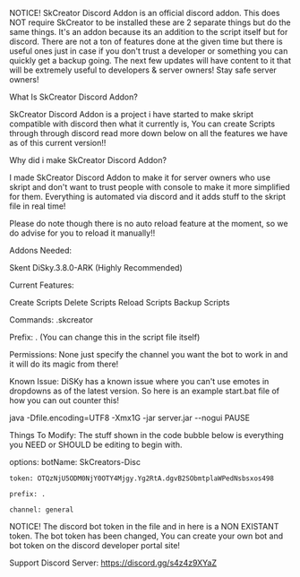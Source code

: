 NOTICE! SkCreator Discord Addon is an official discord addon. This does NOT require SkCreator to be installed these are 2 separate things but do the same things. 
It's an addon because its an addition to the script itself but for discord. There are not a ton of features done at the given time but there is useful ones just 
in case if you don't trust a developer or something you can quickly get a backup going. The next few updates will have content to it that will be extremely useful 
to developers & server owners! Stay safe server owners!

What Is SkCreator Discord Addon?

SkCreator Discord Addon is a project i have started to make skript compatible with discord then what it currently is, 
You can create Scripts through through discord read more down below on all the features we have as of this current version!!

Why did i make SkCreator Discord Addon?

I made SkCreator Discord Addon to make it for server owners who use skript and don't want to trust people with console to make 
it more simplified for them. Everything is automated via discord and it adds stuff to the skript file in real time!

Please do note though there is no auto reload feature at the moment, so we do advise for you to reload it manually!!

Addons Needed:

Skent
DiSky.3.8.0-ARK (Highly Recommended)

Current Features:

Create Scripts
Delete Scripts
Reload Scripts
Backup Scripts

Commands:
.skcreator

Prefix:
. (You can change this in the script file itself)

Permissions:
None just specify the channel you want the bot to work in and it will do its magic from there!

Known Issue:
DiSKy has a known issue where you can't use emotes in dropdowns as of the latest version. So here is an example start.bat file of how you can out counter this!

java -Dfile.encoding=UTF8 -Xmx1G -jar server.jar --nogui
PAUSE

Things To Modify:
The stuff shown in the code bubble below is everything you NEED or SHOULD be editing to begin with.

options:
    botName: SkCreators-Disc

    token: OTQzNjU5ODM0NjY0OTY4Mjgy.Yg2RtA.dgvB2SObmtplaWPedNsbsxos498

    prefix: .

    channel: general

NOTICE! The discord bot token in the file and in here is a NON EXISTANT token. The bot token has been changed, 
You can create your own bot and bot token on the discord developer portal site!

Support Discord Server:
https://discord.gg/s4z4z9XYaZ
